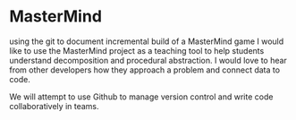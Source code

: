 # MasterMind
using the git to document incremental build of a MasterMind game
I would like to use the MasterMind project as a teaching tool to help students understand 
decomposition and procedural abstraction.    I would love to hear from other developers how
they approach a problem and connect data to code.

We will attempt to use Github to manage version control and write code collaboratively in teams.
